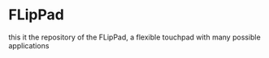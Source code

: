 # FLipPad
this it the repository of the FLipPad, a flexible touchpad with many possible applications
